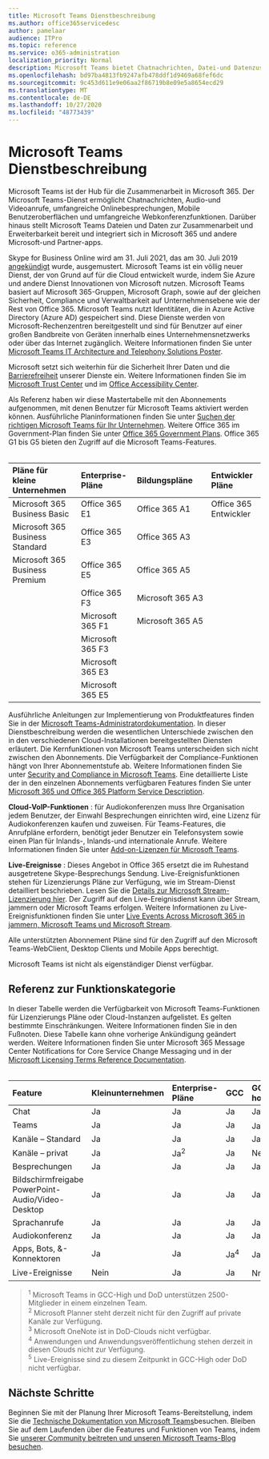 ```yaml
---
title: Microsoft Teams Dienstbeschreibung
ms.author: office365servicedesc
author: pamelaar
audience: ITPro
ms.topic: reference
ms.service: o365-administration
localization_priority: Normal
description: Microsoft Teams bietet Chatnachrichten, Datei-und Datenzusammenarbeit, Audio-und Videoanrufe, umfangreiche Onlinebesprechungen, Mobile Benutzeroberflächen und umfangreiche Webkonferenzfunktionen.
ms.openlocfilehash: bd97ba4813fb9247afb478ddf1d9469a68fef6dc
ms.sourcegitcommit: 9c453d611e9e06aa2f86719b8e09e5a8654ecd29
ms.translationtype: MT
ms.contentlocale: de-DE
ms.lasthandoff: 10/27/2020
ms.locfileid: "48773439"
---
```

# <a name="microsoft-teams-service-description"></a>Microsoft Teams Dienstbeschreibung

Microsoft Teams ist der Hub für die Zusammenarbeit in Microsoft 365. Der Microsoft Teams-Dienst ermöglicht Chatnachrichten, Audio-und Videoanrufe, umfangreiche Onlinebesprechungen, Mobile Benutzeroberflächen und umfangreiche Webkonferenzfunktionen. Darüber hinaus stellt Microsoft Teams Dateien und Daten zur Zusammenarbeit und Erweiterbarkeit bereit und integriert sich in Microsoft 365 und andere Microsoft-und Partner-apps.

Skype for Business Online wird am 31. Juli 2021, das am 30. Juli 2019 [angekündigt](https://techcommunity.microsoft.com/t5/Microsoft-Teams-Blog/Skype-for-Business-Online-to-Be-Retired-in-2021/ba-p/777833) wurde, ausgemustert. Microsoft Teams ist ein völlig neuer Dienst, der von Grund auf für die Cloud entwickelt wurde, indem Sie Azure und andere Dienst Innovationen von Microsoft nutzen. Microsoft Teams basiert auf Microsoft 365-Gruppen, Microsoft Graph, sowie auf der gleichen Sicherheit, Compliance und Verwaltbarkeit auf Unternehmensebene wie der Rest von Office 365. Microsoft Teams nutzt Identitäten, die in Azure Active Directory (Azure AD) gespeichert sind. Diese Dienste werden von Microsoft-Rechenzentren bereitgestellt und sind für Benutzer auf einer großen Bandbreite von Geräten innerhalb eines Unternehmensnetzwerks oder über das Internet zugänglich. Weitere Informationen finden Sie unter [Microsoft Teams IT Architecture and Telephony Solutions Poster](https://docs.microsoft.com/microsoftteams/teams-architecture-solutions-posters).

Microsoft setzt sich weiterhin für die Sicherheit Ihrer Daten und die [Barrierefreiheit](https://www.microsoft.com/trust-center/compliance/accessibility) unserer Dienste ein. Weitere Informationen finden Sie im [Microsoft Trust Center](https://www.microsoft.com/trust-center) und im [Office Accessibility Center](https://support.office.com/article/Office-Accessibility-Center-Resources-for-people-with-disabilities-ecab0fcf-d143-4fe8-a2ff-6cd596bddc6d).

Als Referenz haben wir diese Mastertabelle mit den Abonnements aufgenommen, mit denen Benutzer für Microsoft Teams aktiviert werden können. Ausführliche Planinformationen finden Sie unter [Suchen der richtigen Microsoft Teams für Ihr Unternehmen](https://www.microsoft.com/microsoft-365/microsoft-teams/compare-microsoft-teams-options?rtc=1). Weitere Office 365 im Government-Plan finden Sie unter [Office 365 Government Plans](https://www.microsoft.com/microsoft-365/government/compare-office-365-government-plans). Office 365 G1 bis G5 bieten den Zugriff auf die Microsoft Teams-Features.<br><br>

| Pläne für kleine Unternehmen | Enterprise-Pläne | Bildungspläne | Entwickler Pläne |
|:-----|:-----|:-----|:-----|
|Microsoft 365 Business Basic <br/> |Office 365 E1 <br/> |Office 365 A1 <br/> |Office 365 Entwickler <br/> |
|Microsoft 365 Business Standard <br/> |Office 365 E3 <br/> |Office 365 A3 <br/>|   <br/> |
|Microsoft 365 Business Premium <br/> | Office 365 E5<br/> |Office 365 A5 <br/>  |  <br/> |
|  <br/> |Office 365 F3 <br/> |  Microsoft 365 A3<br/> |  <br/> |
|  <br/> |Microsoft 365 F1 <br/> |  Microsoft 365 A5<br/> |  <br/> |
|  <br/> |Microsoft 365 F3 <br/> |  <br/> |  <br/> |
|  <br/> |Microsoft 365 E3 <br/> |  <br/> |  <br/> |
|  <br/> |Microsoft 365 E5 <br/> |  <br/> |  <br/> |

Ausführliche Anleitungen zur Implementierung von Produktfeatures finden Sie in der [Microsoft Teams-Administratordokumentation](https://docs.microsoft.com/MicrosoftTeams). In dieser Dienstbeschreibung werden die wesentlichen Unterschiede zwischen den in den verschiedenen Cloud-Installationen bereitgestellten Diensten erläutert. Die Kernfunktionen von Microsoft Teams unterscheiden sich nicht zwischen den Abonnements. Die Verfügbarkeit der Compliance-Funktionen hängt von Ihrer Abonnementstufe ab. Weitere Informationen finden Sie unter [Security and Compliance in Microsoft Teams](https://docs.microsoft.com/microsoftteams/security-compliance-overview). Eine detaillierte Liste der in den einzelnen Abonnements verfügbaren Features finden Sie unter [Microsoft 365 und Office 365 Platform Service Description](https://docs.microsoft.com/office365/servicedescriptions/office-365-platform-service-description/office-365-platform-service-description).

**Cloud-VoIP-Funktionen** : für Audiokonferenzen muss Ihre Organisation jedem Benutzer, der Einwahl Besprechungen einrichten wird, eine Lizenz für Audiokonferenzen kaufen und zuweisen. Für Teams-Features, die Anrufpläne erfordern, benötigt jeder Benutzer ein Telefonsystem sowie einen Plan für Inlands-, Inlands-und internationale Anrufe. Weitere Informationen finden Sie unter [Add-on-Lizenzen für Microsoft Teams](https://docs.microsoft.com/microsoftteams/teams-add-on-licensing/microsoft-teams-add-on-licensing).

**Live-Ereignisse** : Dieses Angebot in Office 365 ersetzt die im Ruhestand ausgetretene Skype-Besprechungs Sendung. Live-Ereignisfunktionen stehen für Lizenzierungs Pläne zur Verfügung, wie im Stream-Dienst detailliert beschrieben. Lesen Sie die [Details zur Microsoft Stream-Lizenzierung hier](https://docs.microsoft.com/stream/license-overview). Der Zugriff auf den Live-Ereignisdienst kann über Stream, jammern oder Microsoft Teams erfolgen. Weitere Informationen zu Live-Ereignisfunktionen finden Sie unter [Live Events Across Microsoft 365 in jammern, Microsoft Teams und Microsoft Stream](https://docs.microsoft.com/stream/live-event-m365).

Alle unterstützten Abonnement Pläne sind für den Zugriff auf den Microsoft Teams-WebClient, Desktop Clients und Mobile Apps berechtigt.

Microsoft Teams ist nicht als eigenständiger Dienst verfügbar.

## <a name="feature-category-reference"></a>Referenz zur Funktionskategorie 

In dieser Tabelle werden die Verfügbarkeit von Microsoft Teams-Funktionen für Lizenzierungs Pläne oder Cloud-Instanzen aufgelistet. Es gelten bestimmte Einschränkungen. Weitere Informationen finden Sie in den Fußnoten. Diese Tabelle kann ohne vorherige Ankündigung geändert werden. Weitere Informationen finden Sie unter Microsoft 365 Message Center Notifications for Core Service Change Messaging und in der [Microsoft Licensing Terms Reference Documentation](https://www.microsoft.com/licensing/product-licensing/products).<br><br>

| Feature | Kleinunternehmen | Enterprise-Pläne | GCC | GCC-hoch | DOD | Schulung und Weiterbildung |
|:-----|:-----|:-----|:-----|:-----|:-----|:-----|
|Chat  <br/> |Ja  <br/> |Ja  <br/> |Ja  <br/> |Ja  <br/> |Ja  <br/> |Ja  <br/> |
|Teams  <br/> |Ja <br/> |Ja <br/> |Ja <br/> |Ja<sup>1</sup>  <br/> |Ja<sup>1</sup>  <br/> |Ja  <br/> |
|Kanäle – Standard  <br/> |Ja  <br/> |Ja  <br/> |Ja  <br/> |Ja  <br/> |Ja  <br/> |Ja  <br/> |
|Kanäle – privat  <br/> |Ja  <br/> |Ja<sup>2</sup>  <br/> |Ja <br/> |Nein  <br/> |Nein <br/> |Ja  <br/> |
|Besprechungen  <br/> |Ja  <br/> |Ja  <br/> |Ja  <br/> |Ja  <br/> |Ja  <br/> |Ja  <br/> |
|Bildschirmfreigabe PowerPoint-Audio/Video-Desktop <br/> |Ja  <br/> |Ja  <br/> |Ja  <br/> |Ja  <br/> |Ja  <br/> |Ja  <br/> |
|Sprachanrufe  <br/> |Ja  <br/> |Ja  <br/> |Ja  <br/> |Ja  <br/> |Ja  <br/> |Ja  <br/> |
|Audiokonferenz  <br/> |Ja  <br/> |Ja  <br/> |Ja  <br/> |Ja  <br/> |Ja  <br/> |Ja  <br/> |
|Apps, Bots, &-Konnektoren  <br/> |Ja  <br/> |Ja  <br/> |Ja<sup>4</sup>  <br/> |Ja<sup>4</sup>  <br/> |Ja<sup>3, 4</sup>  <br/> |Ja  <br/> |
|Live-Ereignisse  <br/> |Nein  <br/> |Ja  <br/> |Ja  <br/> |Nr.<sup>5</sup>  <br/> |Nr.<sup>5</sup>  <br/> |Ja  <br/> |

> <sup>1</sup>  Microsoft Teams in GCC-High und DoD unterstützen 2500-Mitglieder in einem einzelnen Team.<br/>
> <sup>2</sup> Microsoft Planner steht derzeit nicht für den Zugriff auf private Kanäle zur Verfügung.<br/>
> <sup>3</sup> Microsoft OneNote ist in DoD-Clouds nicht verfügbar.<br/>
> <sup>4</sup> Anwendungen und Anwendungsveröffentlichung stehen derzeit in diesen Clouds nicht zur Verfügung.<br/>
> <sup>5</sup> Live-Ereignisse sind zu diesem Zeitpunkt in GCC-High oder DoD nicht verfügbar.<br/>

## <a name="next-steps"></a>Nächste Schritte

Beginnen Sie mit der Planung Ihrer Microsoft Teams-Bereitstellung, indem Sie die [Technische Dokumentation von Microsoft Teams](https://aka.ms/SuccessWithTeams)besuchen. Bleiben Sie auf dem Laufenden über die Features und Funktionen von Teams, indem Sie [unserer Community beitreten und unseren Microsoft Teams-Blog besuchen](https://aka.ms/TeamsBlog).
